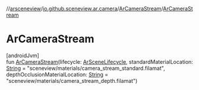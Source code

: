 //[arsceneview](../../../index.md)/[io.github.sceneview.ar.camera](../index.md)/[ArCameraStream](index.md)/[ArCameraStream](-ar-camera-stream.md)

# ArCameraStream

[androidJvm]\
fun [ArCameraStream](-ar-camera-stream.md)(lifecycle: [ArSceneLifecycle](../../io.github.sceneview.ar/-ar-scene-lifecycle/index.md), standardMaterialLocation: [String](https://kotlinlang.org/api/latest/jvm/stdlib/kotlin/-string/index.html) = "sceneview/materials/camera_stream_standard.filamat", depthOcclusionMaterialLocation: [String](https://kotlinlang.org/api/latest/jvm/stdlib/kotlin/-string/index.html) = "sceneview/materials/camera_stream_depth.filamat")
